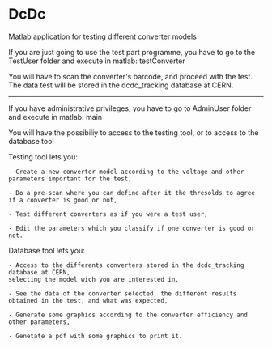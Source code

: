 DcDc
====

Matlab application for testing different converter models

If you are just going to use the test part programme, you have to go to the TestUser folder and execute in matlab:
  testConverter
  
You will have to scan the converter's barcode, and proceed with the test.
The data test will be stored in the dcdc_tracking database at CERN.

**********************
If you have administrative privileges, you have to go to AdminUser folder and execute in matlab:
  main

You will have the possibiliy to access to the testing tool, or to access to the database tool

  Testing tool lets you:
  
    - Create a new converter model according to the voltage and other parameters important for the test,
    
    - Do a pre-scan where you can define after it the thresolds to agree if a converter is good or not,
    
    - Test different converters as if you were a test user, 
    
    - Edit the parameters which you classify if one converter is good or not.
    
  Database tool lets you:
  
    - Access to the differents converters stored in the dcdc_tracking database at CERN,
    selecting the model wich you are interested in,
    
    - See the data of the converter selected, the different results obtained in the test, and what was expected,
    
    - Generate some graphics according to the converter efficiency and other parameters,
    
    - Genetate a pdf with some graphics to print it.
    
